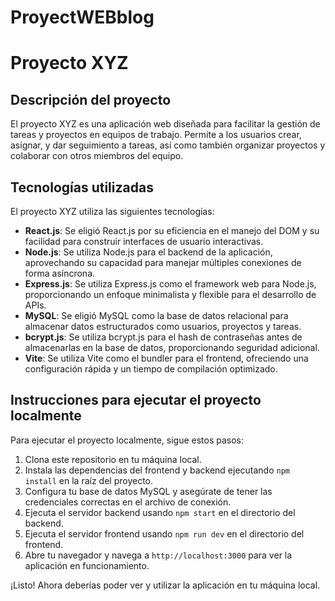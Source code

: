 # ProyectWEBblog
# Proyecto XYZ

## Descripción del proyecto
El proyecto XYZ es una aplicación web diseñada para facilitar la gestión de tareas y proyectos en equipos de trabajo. Permite a los usuarios crear, asignar, y dar seguimiento a tareas, así como también organizar proyectos y colaborar con otros miembros del equipo.

## Tecnologías utilizadas
El proyecto XYZ utiliza las siguientes tecnologías:

- **React.js**: Se eligió React.js por su eficiencia en el manejo del DOM y su facilidad para construir interfaces de usuario interactivas.
- **Node.js**: Se utiliza Node.js para el backend de la aplicación, aprovechando su capacidad para manejar múltiples conexiones de forma asíncrona.
- **Express.js**: Se utiliza Express.js como el framework web para Node.js, proporcionando un enfoque minimalista y flexible para el desarrollo de APIs.
- **MySQL**: Se eligió MySQL como la base de datos relacional para almacenar datos estructurados como usuarios, proyectos y tareas.
- **bcrypt.js**: Se utiliza bcrypt.js para el hash de contraseñas antes de almacenarlas en la base de datos, proporcionando seguridad adicional.
- **Vite**: Se utiliza Vite como el bundler para el frontend, ofreciendo una configuración rápida y un tiempo de compilación optimizado.

## Instrucciones para ejecutar el proyecto localmente
Para ejecutar el proyecto localmente, sigue estos pasos:

1. Clona este repositorio en tu máquina local.
2. Instala las dependencias del frontend y backend ejecutando `npm install` en la raíz del proyecto.
3. Configura tu base de datos MySQL y asegúrate de tener las credenciales correctas en el archivo de conexión.
4. Ejecuta el servidor backend usando `npm start` en el directorio del backend.
5. Ejecuta el servidor frontend usando `npm run dev` en el directorio del frontend.
6. Abre tu navegador y navega a `http://localhost:3000` para ver la aplicación en funcionamiento.

¡Listo! Ahora deberías poder ver y utilizar la aplicación en tu máquina local.
